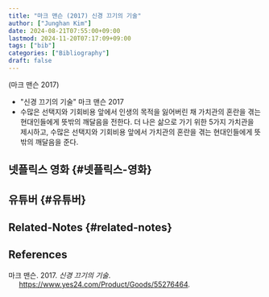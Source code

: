 ```yaml
---
title: "마크 맨슨 (2017) 신경 끄기의 기술"
author: ["Junghan Kim"]
date: 2024-08-21T07:55:00+09:00
lastmod: 2024-11-20T07:17:09+09:00
tags: ["bib"]
categories: ["Bibliography"]
draft: false
---
```


(마크 맨슨 2017)

-   "신경 끄기의 기술" 마크 맨슨 2017
-   수많은 선택지와 기회비용 앞에서 인생의 목적을 잃어버린 채 가치관의 혼란을 겪는 현대인들에게 뜻밖의 깨달음을 전한다. 더 나은 삶으로 가기 위한 5가지 가치관을 제시하고, 수많은 선택지와 기회비용 앞에서 가치관의 혼란을 겪는 현대인들에게 뜻밖의 깨달음을 준다.


## 넷플릭스 영화 {#넷플릭스-영화}


## 유튜버 {#유튜버}


## Related-Notes {#related-notes}

## References

<style>.csl-entry{text-indent: -1.5em; margin-left: 1.5em;}</style><div class="csl-bib-body">
  <div class="csl-entry">마크 맨슨. 2017. <i>신경 끄기의 기술</i>. <a href="https://www.yes24.com/Product/Goods/55276464">https://www.yes24.com/Product/Goods/55276464</a>.</div>
</div>
